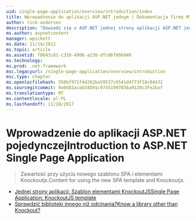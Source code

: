 ```yaml
---
uid: single-page-application/overview/introduction/index
title: Wprowadzenie do aplikacji ASP.NET jednym | Dokumentacja firmy Microsoft
author: rick-anderson
description: "Dowiedz się o ASP.NET jednej strony aplikacji ASP.NET jednej strony aplikacji JEDNOSTRONICOWEJ pomaga tworzyć aplikacje, które zawierają istotne interakcyjne po stronie klienta..."
ms.author: aspnetcontent
manager: wpickett
ms.date: 11/14/2012
ms.topic: article
ms.assetid: f0643c61-c310-4906-a238-dfc86f09b940
ms.technology: 
ms.prod: .net-framework
msc.legacyurl: /single-page-application/overview/introduction
msc.type: chapter
ms.openlocfilehash: 550bf971f4d262ba59537c6541d4f73f18c04432
ms.sourcegitcommit: 9a9483aceb34591c97451997036a9120c3fe2baf
ms.translationtype: MT
ms.contentlocale: pl-PL
ms.lasthandoff: 11/10/2017
---
```

<a name="introduction-to-aspnet-single-page-application"></a><span data-ttu-id="a8674-103">Wprowadzenie do aplikacji ASP.NET pojedynczej</span><span class="sxs-lookup"><span data-stu-id="a8674-103">Introduction to ASP.NET Single Page Application</span></span>
====================
> <span data-ttu-id="a8674-104">Zawartość przy użyciu nowego szablonu SPA i elementami Knockoutjs.</span><span class="sxs-lookup"><span data-stu-id="a8674-104">Content for using the new SPA template and Knockoutjs.</span></span>


- [<span data-ttu-id="a8674-105">Jednej strony aplikacji: Szablon elementami KnockoutJS</span><span class="sxs-lookup"><span data-stu-id="a8674-105">Single Page Application: KnockoutJS template</span></span>](knockoutjs-template.md)
- [<span data-ttu-id="a8674-106">Sprawdzić biblioteki innego niż odcinania?</span><span class="sxs-lookup"><span data-stu-id="a8674-106">Know a library other than Knockout?</span></span>](other-libraries.md)

